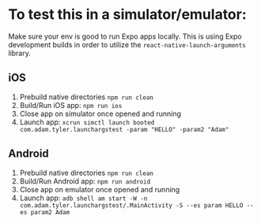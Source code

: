# To test this in a simulator/emulator:

Make sure your env is good to run Expo apps locally. This is using Expo development builds in order to utilize the `react-native-launch-arguments` library.

## iOS

1. Prebuild native directories `npm run clean`
2. Build/Run iOS app: `npm run ios`
3. Close app on simulator once opened and running
4. Launch app: `xcrun simctl launch booted com.adam.tyler.launchargstest -param "HELLO" -param2 "Adam"`

## Android

1. Prebuild native directories `npm run clean`
2. Build/Run Android app: `npm run android`
3. Close app on emulator once opened and running
4. Launch app: `adb shell am start -W -n com.adam.tyler.launchargstest/.MainActivity -S --es param HELLO --es param2 Adam`
